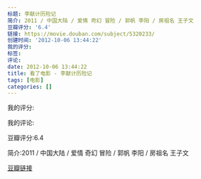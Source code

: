 ```yaml
---
标题: 李献计历险记
简介: 2011 / 中国大陆 / 爱情 奇幻 冒险 / 郭帆 李阳 / 房祖名 王子文
豆瓣评分: '6.4'
链接: https://movie.douban.com/subject/5320233/
创建时间: '2012-10-06 13:44:22'
我的评分:
标签:
评论:
date: 2012-10-06 13:44:22
title: 看了电影 - 李献计历险记
tags: [电影]
categories: []
---
```


我的评分:

我的评论:

豆瓣评分:6.4

简介:2011 / 中国大陆 / 爱情 奇幻 冒险 / 郭帆 李阳 / 房祖名 王子文

[豆瓣链接](https://movie.douban.com/subject/5320233/)

